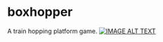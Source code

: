 # boxhopper
A train hopping platform game.
[![IMAGE ALT TEXT](http://img.youtube.com/vi/88gdITeLnbM/0.jpg)](https://youtu.be/88gdITeLnbM "Box Hopper")
